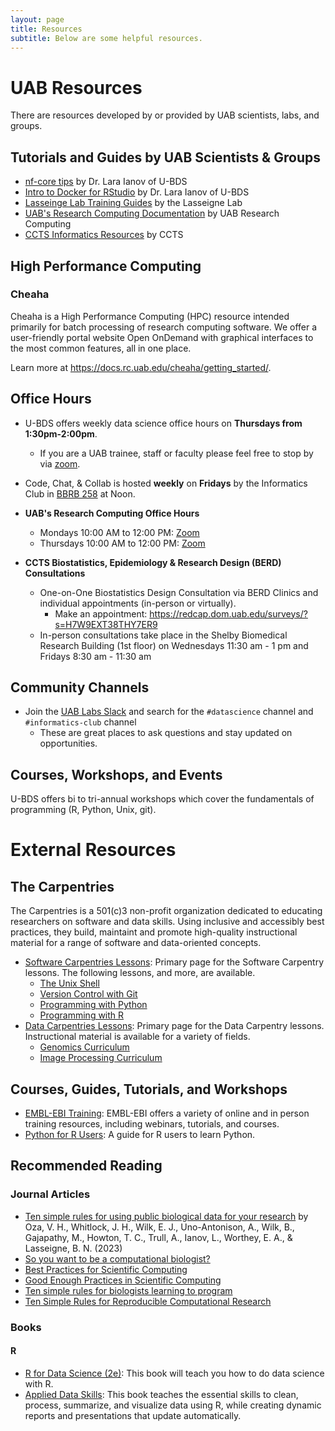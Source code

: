 ```yaml
---
layout: page
title: Resources
subtitle: Below are some helpful resources.
---
```


# UAB Resources

There are resources developed by or provided by UAB scientists, labs, and groups.

## Tutorials and Guides by UAB Scientists & Groups

- [nf-core tips](https://u-bds.github.io/training_guides/nf_core_tips.html) by Dr. Lara Ianov of U-BDS
- [Intro to Docker for RStudio](https://u-bds.github.io/training_guides/intro_to_docker_rstudio_part1.html) by Dr. Lara Ianov of U-BDS
- [Lasseinge Lab Training Guides](https://www.lasseigne.org/education/) by the Lasseigne Lab
- [UAB's Research Computing Documentation](https://docs.rc.uab.edu/) by UAB Research Computing
- [CCTS Informatics Resources](https://www.uab.edu/ccts/research-commons/informatics) by CCTS

## High Performance Computing

### Cheaha

Cheaha is a High Performance Computing (HPC) resource intended primarily for batch processing of research computing
software. We offer a user-friendly portal website Open OnDemand with graphical interfaces to the most common
features, all in one place.

Learn more at <https://docs.rc.uab.edu/cheaha/getting_started/>.

## Office Hours

- U-BDS offers weekly data science office hours on **Thursdays from 1:30pm-2:00pm**.
    - If you are a UAB trainee, staff or faculty please feel free to stop by via [zoom](https://tinyurl.com/mt5wfyrs).

- Code, Chat, & Collab is hosted **weekly** on **Fridays** by the Informatics Club in [BBRB 258](https://www.uab.edu/medicine/microbiology/news-events/schedule-a-room/bbrb-258) at Noon.

- **UAB's Research Computing Office Hours**
    - Mondays 10:00 AM to 12:00 PM: [Zoom](https://uab.zoom.us/j/81783104592?pwd=L21OOWNlY2doWXova3MzOGFRcE4zQT09)
    - Thursdays 10:00 AM to 12:00 PM: [Zoom](https://uab.zoom.us/j/81783104592?pwd=L21OOWNlY2doWXova3MzOGFRcE4zQT09)  

- **CCTS Biostatistics, Epidemiology & Research Design (BERD) Consultations**
    - One-on-One Biostatistics Design Consultation via BERD Clinics and individual appointments (in-person or virtually).
        - Make an appointment: <https://redcap.dom.uab.edu/surveys/?s=H7W9EXT38THY7ER9>
    - In-person consultations take place in the Shelby Biomedical Research Building (1st floor) on Wednesdays 11:30 am - 1 pm and Fridays 8:30 am - 11:30 am

## Community Channels

- Join the [UAB Labs Slack](https://join.slack.com/t/uablabs/shared_invite/zt-211dwtcgl-d48Ws05G1v4RlIqOZsJULw) and search for the `#datascience` channel and `#informatics-club` channel
    - These are great places to ask questions and stay updated on opportunities.

## Courses, Workshops, and Events

U-BDS offers bi to tri-annual workshops which cover the fundamentals of programming (R, Python, Unix, git).

# External Resources

## The Carpentries

The Carpentries is a 501(c)3 non-profit organization dedicated to educating researchers on software and data skills. Using inclusive and accessibly best practices, they build, maintaint and promote high-quality instructional material for a range of software and data-oriented concepts.

- [Software Carpentries Lessons](https://software-carpentry.org/lessons/): Primary page for the Software Carpentry lessons. The following lessons, and more, are available.
    - [The Unix Shell](https://swcarpentry.github.io/shell-novice/)
    - [Version Control with Git](https://swcarpentry.github.io/git-novice/)
    - [Programming with Python](https://swcarpentry.github.io/python-novice-inflammation/)
    - [Programming with R](https://swcarpentry.github.io/r-novice-inflammation/)
- [Data Carpentries Lessons](https://datacarpentry.org/lessons/): Primary page for the Data Carpentry lessons. Instructional material is available for a variety of fields.
    - [Genomics Curriculum](https://datacarpentry.org/lessons/#genomics-workshop)
    - [Image Processing Curriculum](https://datacarpentry.org/lessons/#image-processing-curriculum)

## Courses, Guides, Tutorials, and Workshops

- [EMBL-EBI Training](https://www.ebi.ac.uk/training/): EMBL-EBI offers a variety of online and in person training resources, including webinars, tutorials, and courses.
- [Python for R Users](https://blog.stephenturner.us/p/python-for-r-users): A guide for R users to learn Python.

## Recommended Reading

### Journal Articles

- [Ten simple rules for using public biological data for your research](https://journals.plos.org/ploscompbiol/article?id=10.1371/journal.pcbi.1010749) by Oza, V. H., Whitlock, J. H., Wilk, E. J., Uno-Antonison, A., Wilk, B., Gajapathy, M., Howton, T. C., Trull, A., Ianov, L., Worthey, E. A., & Lasseigne, B. N. (2023)
- [So you want to be a computational biologist?](http://www.nature.com/nbt/journal/v31/n11/full/nbt.2740.html)
- [Best Practices for Scientific Computing](http://journals.plos.org/plosbiology/article?id=10.1371/journal.pbio.1001745)
- [Good Enough Practices in Scientific Computing](http://journals.plos.org/ploscompbiol/article?id=10.1371/journal.pcbi.1005510)
- [Ten simple rules for biologists learning to program](https://journals.plos.org/ploscompbiol/article?id=10.1371/journal.pcbi.1005871)
- [Ten Simple Rules for Reproducible Computational Research](https://journals.plos.org/ploscompbiol/article?id=10.1371/journal.pcbi.1003285)

### Books

#### R

- [R for Data Science (2e)](https://r4ds.hadley.nz/): This book will teach you how to do data science with R.
- [Applied Data Skills](https://psyteachr.github.io/ads-v2/): This book teaches the essential skills to clean, process, summarize, and visualize data using R, while creating dynamic reports and presentations that update automatically.
